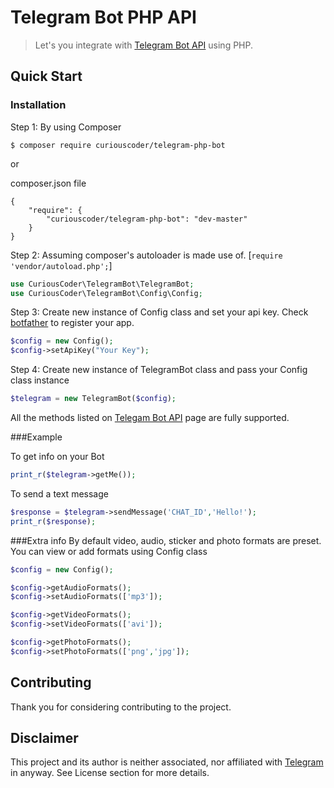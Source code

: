 Telegram Bot PHP API
=====================
> Let's you integrate with [Telegram Bot API](https://core.telegram.org/bots) using PHP.

## Quick Start

### Installation

Step 1: By using Composer

```cli
$ composer require curiouscoder/telegram-php-bot
```

or

composer.json file

```cli
{
    "require": {
        "curiouscoder/telegram-php-bot": "dev-master"
    }
}
```

Step 2: Assuming composer's autoloader is made use of. [```require 'vendor/autoload.php';```]

```php
use CuriousCoder\TelegramBot\TelegramBot;
use CuriousCoder\TelegramBot\Config\Config;
```

Step 3: Create new instance of Config class and set your api key. Check [botfather](https://core.telegram.org/bots#botfather) to register your app.

```php
$config = new Config();
$config->setApiKey("Your Key");
```

Step 4: Create new instance of TelegramBot class and pass your Config class instance

```php
$telegram = new TelegramBot($config);
```

All the methods listed on [Telegam Bot API](https://core.telegram.org/bots/api) page are fully supported.

###Example

To get info on your Bot

```php
print_r($telegram->getMe());
```

To send a text message

```php
$response = $telegram->sendMessage('CHAT_ID','Hello!');
print_r($response);
```
###Extra info
By default video, audio, sticker and photo formats are preset. You can view or add formats using Config class

```php
$config = new Config();

$config->getAudioFormats();
$config->setAudioFormats(['mp3']);

$config->getVideoFormats();
$config->setVideoFormats(['avi']);

$config->getPhotoFormats();
$config->setPhotoFormats(['png','jpg']);

```

## Contributing

Thank you for considering contributing to the project.

## Disclaimer

This project and its author is neither associated, nor affiliated with [Telegram](https://telegram.org/) in anyway.
See License section for more details.
